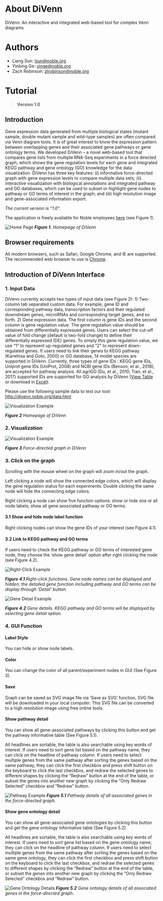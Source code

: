 # About DiVenn
DiVenn: An interactive and integrated web-based tool for complex Venn diagrams

# Authors
- Liang Sun: lsun@noble.org
- Yinbing Ge: yinge@noble.org
- Zach Robinson: ztrobinson@noble.org

# Tutorial
> **Version 1.0**
 
## Introduction
Gene expression data generated from multiple biological states (mutant sample, double mutant sample and wild-type samples) are often compared via Venn diagram tools. It is of great interest to know the expression pattern between overlapping genes and their associated gene pathways or gene ontology terms. We developed DiVenn – a novel web-based tool that compares gene lists from multiple RNA-Seq experiments in a force directed graph, which shows the gene regulation levels for each gene and integrated KEGG pathway and gene ontology (GO) knowledge for the data visualization. DiVenn has three key features: (i) informative force-directed graph with gene expression levels to compare multiple data sets; (ii) interactive visualization with biological annotations and integrated pathway and GO databases, which can be used to subset or highlight gene nodes to pathway or GO terms of interest in the graph; and (iii) high resolution image and gene-associated information export.


*The current version is “1.0”.*

The application is freely available for Noble employees [here](http://10.84.2.163/index.php) (see Figure 1). 

 
![Home Page](./image/tutorial/homepage.PNG)
 _**Figure 1.** Homepage of DiVenn_


## Browser requirements
All modern browsers, such as Safari, Google Chrome, and IE are supported. The recommended web browser to use is [Chrome](https://www.google.com/chrome/). 

## Introduction of DiVenn Interface
### 1.   Input Data

DiVenn currently accepts two types of input data (see Figure 2): 1) Two-column tab separated custom data. For example, gene ID and corresponding pathway data, transcription factors and their regulated downstream genes, microRNAs and corresponding target genes, and so forth. 2) Gene expression data. The first column is gene IDs and the second column is gene regulation value. The gene regulation value should be obtained from differentially expressed genes. Users can select the cut-off value of fold change (default is two-fold change) to define their differentially expressed (DE) genes. To simply this gene regulation value, we use “1” to represent up-regulated genes and “2” to represent down-regulated genes. If users need to link their genes to KEGG pathway (Kanehisa and Goto, 2000) or GO database, 14 model species are supported in DiVenn. Currently, three types of gene IDs : KEGG gene IDs, Uniprot gene IDs (UniProt, 2008) and NCBI gene IDs (Benson, et al., 2018), are accepted for pathway analysis. All agriGO (Du, et al., 2010; Tian, et al., 2017) supported IDs are supported for GO analysis by DiVenn ([View Table](image/tutorial/GO_table.md) or download in [Excel](image/tutorial/GO_version.xlsx)).

Please use the following sample data to test our tool: http://divenn.noble.org/data.html

![Visualization Example](./image/tutorial/Figure2.png)

_**Figure 2** Homepage of DiVenn_

### 2.   Visualization
![Visualization Example](./image/tutorial/force-directed-graph.PNG)

 _**Figure 3** Force-directed graph in DiVenn_




### 3.	Click on the graph
Scrolling with the mouse wheel on the graph will zoom in/out the graph.

Left clicking a node will show the connected edge colors, which will display the gene regulation status for each experiments. Double clicking the same node will hide the connecting edge colors.

Right clicking a node can show five function options: show or hide one or all node labels; show all gene associated pathway or GO terms.


#### 3.1	Show and hide node label function
Right clicking nodes can show the gene IDs of your interest (see Figure 4.1).

#### 3.2	Link to KEGG pathway and GO terms
If users need to check the KEGG pathway or GO terms of interested gene node, they choose the ‘show gene detail’ option after right clicking the node (see Figure 4.2).

 
![Right-Click Example](./image/tutorial/clickGraph.PNG)

_**Figure 4.1** Right-click functions. Gene node names can be displayed and hidden; the detailed gene function including pathway and GO terms can be display through ‘Detail’ button._


![Gene Detail Example](./image/tutorial/geneDetail.PNG)

_**Figure 4.2** Gene details. KEGG pathway and GO terms will be displayed by selecting gene detail option._

### 4.	GUI Function

#### Label Style
You can hide or show node labels. 

#### Color
You can change the color of all parent/experiment nodes in GUI (See Figure 3).

#### Save
Graph can be saved as SVG image file via ‘Save as SVG’ function, SVG file will be downloaded in your local computer. This SVG file can be converted to a high resolution image using free online tools.

#### Show pathway detail
You can show all gene-associated pathways by clicking this button and get the pathway informative table (See Figure 5.1).

All headlines are sortable, the table is also searchable using key words of interest. If users need to sort gene list based on the pathway name, they can click on the headline of pathway column. If users need to select multiple genes from the same pathway after sorting the genes based on the same pathway, they can click the first checkbox and press shift button on the keyboard to click the last checkbox, and redraw the selected genes to different shapes by clicking the “Redraw” button at the end of the table, or subset the genes into another new graph by clicking the “Only Redraw Selected” checkbox and “Redraw” button.
 

 
![Pathway Example](./image/tutorial/pathwayTable.PNG)
_**Figure 5.1** Pathway details of all associated genes in the force-directed graph._

#### Show gene ontology detail
You can show all gene-associated gene ontologies by clicking this button and get the gene ontology informative table (See Figure 5.2).

All headlines are sortable, the table is also searchable using key words of interest. If users need to sort gene list based on the gene ontology name, they can click on the headline of pathway column. If users need to select multiple genes from the same pathway after sorting the genes based on the same gene ontology, they can click the first checkbox and press shift button on the keyboard to click the last checkbox, and redraw the selected genes to different shapes by clicking the “Redraw” button at the end of the table, or subset the genes into another new graph by clicking the “Only Redraw Selected” checkbox and “Redraw” button.

![Gene Ontology Details](./image/tutorial/geneOntologyDetails.png)
_**Figure 5.2** Gene ontology details of all associated genes in the force-directed graph._


